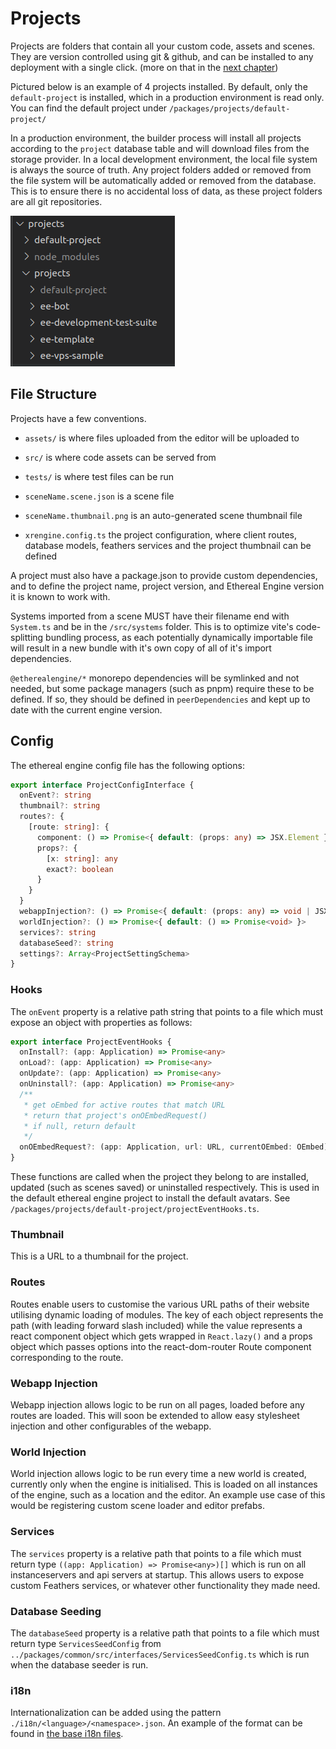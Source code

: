 # Projects

Projects are folders that contain all your custom code, assets and scenes. They
are version controlled using git & github, and can be installed to any deployment
with a single click. (more on that in the [next chapter](./3_editor_scenes_locations.md))

Pictured below is an example of 4 projects installed. By default, only the 
`default-project` is installed, which in a production environment is read only.
You can find the default project under `/packages/projects/default-project/`

In a production environment, the builder process will install all projects
according to the `project` database table and will download files from the
storage provider. In a local development environment, the local file system is
always the source of truth. Any project folders added or removed from the file
system will be automatically added or removed from the database. This is to
ensure there is no accidental loss of data, as these project folders are all git
repositories.

![](./images/projects-folder.png)

## File Structure

Projects have a few conventions.

- `assets/` is where files uploaded from the editor will be uploaded to

- `src/` is where code assets can be served from

- `tests/` is where test files can be run

- `sceneName.scene.json` is a scene file

- `sceneName.thumbnail.png` is an auto-generated scene thumbnail file

- `xrengine.config.ts` the project configuration, where client routes, database 
  models, feathers services and the project thumbnail can be defined

A project must also have a package.json to provide custom dependencies, and to define
the project name, project version, and Ethereal Engine version it is known to work with.

Systems imported from a scene MUST have their filename end with `System.ts` and be in the `/src/systems` folder.
This is to optimize vite's code-splitting bundling process, as each potentially dynamically
importable file will result in a new bundle with it's own copy of all of it's import dependencies.

`@etherealengine/*` monorepo dependencies will be symlinked and not needed, but some
package managers (such as pnpm) require these to be defined. If so, they should
be defined in `peerDependencies` and kept up to date with the current engine version.

## Config

The ethereal engine config file has the following options:

```ts
export interface ProjectConfigInterface {
  onEvent?: string
  thumbnail?: string
  routes?: {
    [route: string]: {
      component: () => Promise<{ default: (props: any) => JSX.Element }>
      props?: {
        [x: string]: any
        exact?: boolean
      }
    }
  }
  webappInjection?: () => Promise<{ default: (props: any) => void | JSX.Element }>
  worldInjection?: () => Promise<{ default: () => Promise<void> }>
  services?: string
  databaseSeed?: string
  settings?: Array<ProjectSettingSchema>
}
```

### Hooks
The `onEvent` property is a relative path string that points to a file which 
must expose an object with properties as follows:

```ts
export interface ProjectEventHooks {
  onInstall?: (app: Application) => Promise<any>
  onLoad?: (app: Application) => Promise<any>
  onUpdate?: (app: Application) => Promise<any>
  onUninstall?: (app: Application) => Promise<any>
  /**
   * get oEmbed for active routes that match URL
   * return that project's onOEmbedRequest()
   * if null, return default
   */
  onOEmbedRequest?: (app: Application, url: URL, currentOEmbed: OEmbed) => Promise<OEmbed | null>
}
```

These functions are called when the project they belong to are installed, 
updated (such as scenes saved) or uninstalled respectively. This is used in the 
default ethereal engine project to install the default avatars. 
See `/packages/projects/default-project/projectEventHooks.ts`.

### Thumbnail

This is a URL to a thumbnail for the project.

### Routes

Routes enable users to customise the various URL paths of their website 
utilising dynamic loading of modules. The key of each object represents the path 
(with leading forward slash included) while the value represents a react 
component object which gets wrapped in `React.lazy()` and a props object which 
passes options into the react-dom-router Route component corresponding to the route.

### Webapp Injection
Webapp injection allows logic to be run on all pages, loaded before any routes 
are loaded. This will soon be extended to allow easy stylesheet injection and 
other configurables of the webapp.

### World Injection

World injection allows logic to be run every time a new world is created, 
currently only when the engine is initialised. This is loaded on all instances 
of the engine, such as a location and the editor. An example use case of this 
would be registering custom scene loader and editor prefabs.

### Services

The `services` property is a relative path that points to a file which must 
return type `((app: Application) => Promise<any>)[]` which is run on all 
instanceservers and api servers at startup. This allows users to expose custom 
Feathers services, or whatever other functionality they made need.

### Database Seeding

The `databaseSeed` property is a relative path that points to a file which must 
return type `ServicesSeedConfig` from `../packages/common/src/interfaces/ServicesSeedConfig.ts`
which is run when the database seeder is run.

### i18n

Internationalization can be added using the pattern `./i18n/<language>/<namespace>.json`. An example of the format can be found in [the base i18n files](https://github.com/etherealengine/etherealengine/tree/dev/packages/client-core/i18n).
